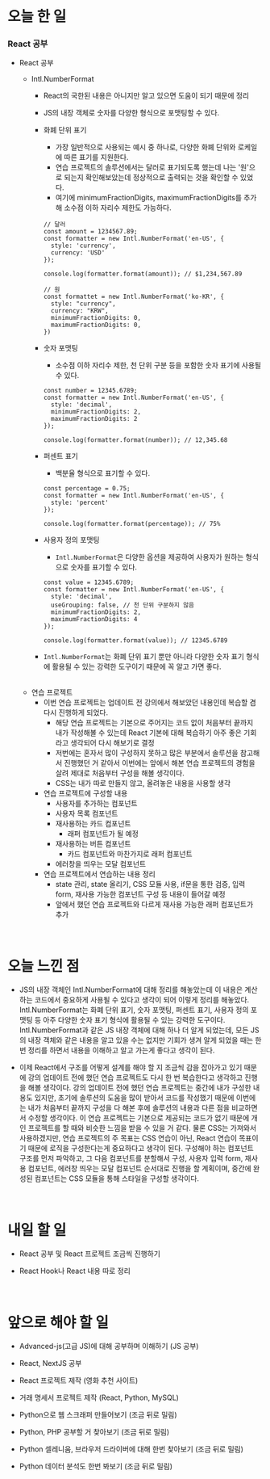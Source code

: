 # 오늘 한 일

### React 공부

- React 공부

  - Intl.NumberFormat

    - React의 국한된 내용은 아니지만 알고 있으면 도움이 되기 때문에 정리
    - JS의 내장 객체로 숫자를 다양한 형식으로 포맷팅할 수 있다.

    - 화폐 단위 표기

      - 가장 일반적으로 사용되는 예시 중 하나로, 다양한 화폐 단위와 로케일에 따른 표기를 지원한다.
      - 연습 프로젝트의 솔루션에서는 달러로 표기되도록 했는데 나는 '원'으로 되는지 확인해보았는데 정상적으로 출력되는 것을 확인할 수 있었다.
      - 여기에 minimumFractionDigits, maximumFractionDigits를 추가해 소수점 이하 자리수 제한도 가능하다.

      ```
      // 달러
      const amount = 1234567.89;
      const formatter = new Intl.NumberFormat('en-US', {
        style: 'currency',
        currency: 'USD'
      });

      console.log(formatter.format(amount)); // $1,234,567.89

      // 원
      const formattet = new Intl.NumberFormat('ko-KR', {
        style: "currency",
        currency: "KRW",
        minimumFractionDigits: 0,
        maximumFractionDigits: 0,
      })
      ```

    - 숫자 포맷팅

      - 소수점 이하 자리수 제한, 천 단위 구분 등을 포함한 숫자 표기에 사용될 수 있다.

      ```
      const number = 12345.6789;
      const formatter = new Intl.NumberFormat('en-US', {
        style: 'decimal',
        minimumFractionDigits: 2,
        maximumFractionDigits: 2
      });

      console.log(formatter.format(number)); // 12,345.68
      ```

    - 퍼센트 표기

      - 백분율 형식으로 표기할 수 있다.

      ```
      const percentage = 0.75;
      const formatter = new Intl.NumberFormat('en-US', {
        style: 'percent'
      });

      console.log(formatter.format(percentage)); // 75%
      ```

    - 사용자 정의 포맷팅

      - `Intl.NumberFormat`은 다양한 옵션을 제공하여 사용자가 원하는 형식으로 숫자를 표기할 수 있다.

      ```
      const value = 12345.6789;
      const formatter = new Intl.NumberFormat('en-US', {
        style: 'decimal',
        useGrouping: false, // 천 단위 구분하지 않음
        minimumFractionDigits: 2,
        maximumFractionDigits: 4
      });

      console.log(formatter.format(value)); // 12345.6789
      ```

    - `Intl.NumberFormat`는 화폐 단위 표기 뿐만 아니라 다양한 숫자 표기 형식에 활용될 수 있는 강력한 도구이기 때문에 꼭 알고 가면 좋다.

  <br />

  - 연습 프로젝트
    - 이번 연습 프로젝트는 업데이트 전 강의에서 해보았던 내용인데 복습할 겸 다시 진행하게 되었다.
      - 해당 연습 프로젝트는 기본으로 주어지는 코드 없이 처음부터 끝까지 내가 작성해볼 수 있는데 React 기본에 대해 복습하기 아주 좋은 기회라고 생각되어 다시 해보기로 결정
      - 저번에는 혼자서 많이 구성하지 못하고 많은 부분에서 솔루션을 참고해서 진행했던 거 같아서 이번에는 앞에서 해본 연습 프로젝트의 경험을 살려 제대로 처음부터 구성을 해볼 생각이다.
      - CSS는 내가 따로 만들지 않고, 올려놓은 내용을 사용할 생각
    - 연습 프로젝트에 구성할 내용
      - 사용자를 추가하는 컴포넌트
      - 사용자 목록 컴포넌트
      - 재사용하는 카드 컴포넌트
        - 래퍼 컴포넌트가 될 예정
      - 재사용하는 버튼 컴포넌트
        - 카드 컴포넌트와 마찬가지로 래퍼 컴포넌트
      - 에러창을 띄우는 모달 컴포넌트
    - 연습 프로젝트에서 연습하는 내용 정리
      - state 관리, state 올리기, CSS 모듈 사용, if문을 통한 검증, 입력 form, 재사용 가능한 컴포넌트 구성 등 내용이 들어갈 예정
      - 앞에서 했던 연습 프로젝트와 다르게 재사용 가능한 래퍼 컴포넌트가 추가

<br />

# 오늘 느낀 점

- JS의 내장 객체인 Intl.NumberFormat에 대해 정리를 해놓았는데 이 내용은 계산하는 코드에서 중요하게 사용될 수 있다고 생각이 되어 이렇게 정리를 해놓았다. Intl.NumberFormat는 화폐 단위 표기, 숫자 포맷팅, 퍼센트 표기, 사용자 정의 포맷팅 등 아주 다양한 숫자 표기 형식에 활용될 수 있는 강력한 도구이다. Intl.NumberFormat과 같은 JS 내장 객체에 대해 하나 더 알게 되었는데, 모든 JS의 내장 객체와 같은 내용을 알고 있을 수는 없지만 기회가 생겨 알게 되었을 때는 한 번 정리를 하면서 내용을 이해하고 알고 가는게 좋다고 생각이 된다.

- 이제 React에서 구조를 어떻게 설계를 해야 할 지 조금씩 감을 잡아가고 있기 때문에 강의 업데이트 전에 했던 연습 프로젝트도 다시 한 번 복습한다고 생각하고 진행을 해볼 생각이다. 강의 업데이트 전에 했던 연습 프로젝트는 중간에 내가 구성한 내용도 있지만, 초기에 솔루션의 도움을 많이 받아서 코드를 작성했기 때문에 이번에는 내가 처음부터 끝까지 구성을 다 해본 후에 솔루션의 내용과 다른 점을 비교하면서 수정할 생각이다. 이 연습 프로젝트는 기본으로 제공되는 코드가 없기 때문에 개인 프로젝트를 할 때와 비슷한 느낌을 받을 수 있을 거 같다. 물론 CSS는 가져와서 사용하겠지만, 연습 프로젝트의 주 목표는 CSS 연습이 아닌, React 연습이 목표이기 때문에 로직을 구성한다는게 중요하다고 생각이 된다. 구성해야 하는 컴포넌트 구조를 먼저 파악하고, 그 다음 컴포넌트를 분할해서 구성, 사용자 입력 form, 재사용 컴포넌트, 에러창 띄우는 모달 컴포넌트 순서대로 진행을 할 계획이며, 중간에 완성된 컴포넌트는 CSS 모듈을 통해 스타일을 구성할 생각이다.

<br />

# 내일 할 일

- React 공부 및 React 프로젝트 조금씩 진행하기

- React Hook나 React 내용 따로 정리

<br />

# 앞으로 해야 할 일

- Advanced-js(고급 JS)에 대해 공부하며 이해하기 (JS 공부)

- React, NextJS 공부

- React 프로젝트 제작 (영화 추천 사이트)

- 거래 명세서 프로젝트 제작 (React, Python, MySQL)

- Python으로 웹 스크래퍼 만들어보기 (조금 뒤로 밀림)

- Python, PHP 공부할 거 찾아보기 (조금 뒤로 밀림)

- Python 셀레니움, 브라우저 드라이버에 대해 한번 찾아보기 (조금 뒤로 밀림)

- Python 데이터 분석도 한번 봐보기 (조금 뒤로 밀림)
